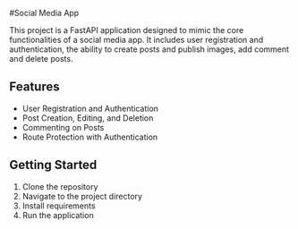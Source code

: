 #Social Media App

This project is a FastAPI application designed to mimic the core functionalities of a social media app. It includes user registration and authentication, the ability to create posts and publish images, add comment and delete posts.

## Features

- User Registration and Authentication
- Post Creation, Editing, and Deletion
- Commenting on Posts
- Route Protection with Authentication

## Getting Started
1. Clone the repository
2. Navigate to the project directory
3. Install requirements
4. Run the application
